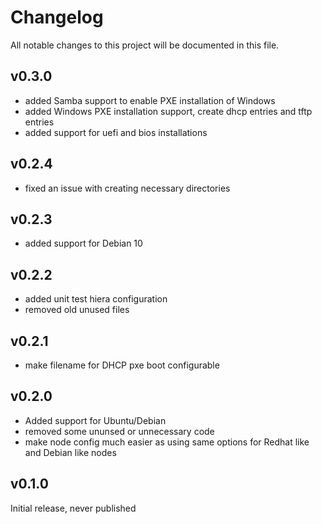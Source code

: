 # Changelog

All notable changes to this project will be documented in this file.

## v0.3.0

* added Samba support to enable PXE installation of Windows
* added Windows PXE installation support, create dhcp entries and tftp entries
* added support for uefi and bios installations

## v0.2.4

* fixed an issue with creating necessary directories

## v0.2.3

* added support for Debian 10

## v0.2.2

* added unit test hiera configuration
* removed old unused files

## v0.2.1

* make filename for DHCP pxe boot configurable

## v0.2.0

* Added support for Ubuntu/Debian
* removed some ununsed or unnecessary code
* make node config much easier as using same options for Redhat like and Debian like nodes

## v0.1.0

Initial release, never published
